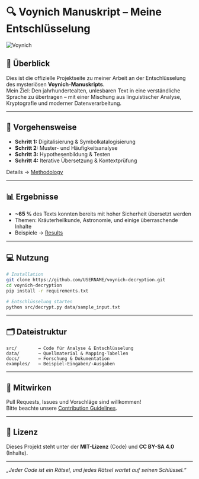 # 🔍 Voynich Manuskript – Meine Entschlüsselung

![Voynich](docs/images/voynich_sample.jpg)

## 📜 Überblick
Dies ist die offizielle Projektseite zu meiner Arbeit an der Entschlüsselung des mysteriösen **Voynich-Manuskripts**.  
Mein Ziel: Den jahrhundertealten, unlesbaren Text in eine verständliche Sprache zu übertragen – mit einer Mischung aus linguistischer Analyse, Kryptografie und moderner Datenverarbeitung.

---

## 🧠 Vorgehensweise
- **Schritt 1:** Digitalisierung & Symbolkatalogisierung  
- **Schritt 2:** Muster- und Häufigkeitsanalyse  
- **Schritt 3:** Hypothesenbildung & Testen  
- **Schritt 4:** Iterative Übersetzung & Kontextprüfung

Details → [Methodology](docs/methodology.md)

---

## 📊 Ergebnisse
- **~65 %** des Texts konnten bereits mit hoher Sicherheit übersetzt werden
- Themen: Kräuterheilkunde, Astronomie, und einige überraschende Inhalte  
- Beispiele → [Results](docs/results.md)

---

## 💻 Nutzung
```bash
# Installation
git clone https://github.com/USERNAME/voynich-decryption.git
cd voynich-decryption
pip install -r requirements.txt

# Entschlüsselung starten
python src/decrypt.py data/sample_input.txt
```

---

## 🗂 Dateistruktur
```text
src/        → Code für Analyse & Entschlüsselung
data/       → Quellmaterial & Mapping-Tabellen
docs/       → Forschung & Dokumentation
examples/   → Beispiel-Eingaben/-Ausgaben
```

---

## 🤝 Mitwirken
Pull Requests, Issues und Vorschläge sind willkommen!  
Bitte beachte unsere [Contribution Guidelines](CONTRIBUTING.md).

---

## 📜 Lizenz
Dieses Projekt steht unter der **MIT-Lizenz** (Code) und **CC BY-SA 4.0** (Inhalte).

---

*„Jeder Code ist ein Rätsel, und jedes Rätsel wartet auf seinen Schlüssel.“*
